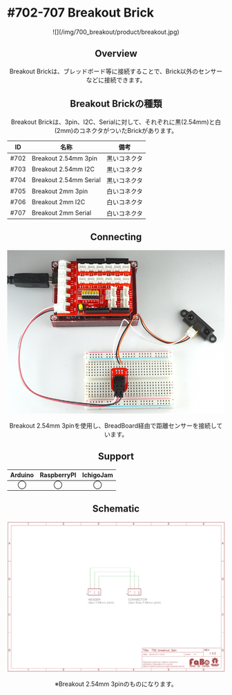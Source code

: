# #702-707 Breakout Brick

<center>![](/img/700_breakout/product/breakout.jpg)
<!--COLORME-->

## Overview
Breakout Brickは、ブレッドボード等に接続することで、Brick以外のセンサーなどに接続できます。


## Breakout Brickの種類
Breakout Brickは、3pin、I2C、Serialに対して、それぞれに黒(2.54mm)と白(2mm)のコネクタがついたBrickがあります。

|ID|名称|備考|
|--|--|--|
|#702|Breakout 2.54mm 3pin|黒いコネクタ|
|#703|Breakout 2.54mm I2C|黒いコネクタ|
|#704|Breakout 2.54mm Serial|黒いコネクタ|
|#705|Breakout 2mm 3pin|白いコネクタ|
|#706|Breakout 2mm I2C|白いコネクタ|
|#707|Breakout 2mm Serial|白いコネクタ|

## Connecting
![](/img/700_breakout/connecting/breakout_connecting.jpg)

Breakout 2.54mm 3pinを使用し、BreadBoard経由で距離センサーを接続しています。

## Support
|Arduino|RaspberryPI|IchigoJam|
|:--:|:--:|:--:|
|◯|◯|◯|

## Schematic
![](/img/700_breakout/schematic/breakout_schematic.png)

※Breakout 2.54mm 3pinのものになります。
